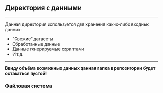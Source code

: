 ## Директория с данными

---
Данная директория используется для хранения каких-либо входных данных:
- "Свежие" датасеты
- Обработанные данные
- Данные генерируемые скриптами
- И т.д.

---
**Ввиду объёма возможных данных данная папка в репозитории будет оставаться пустой!**

### Файловая система
